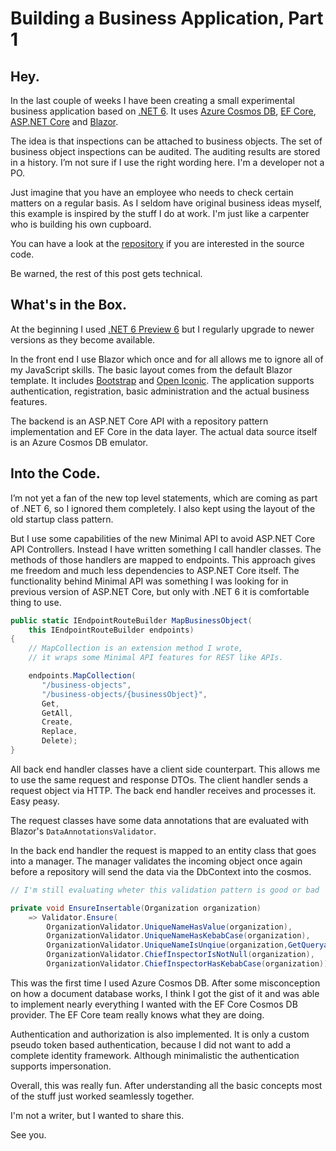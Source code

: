 # Building a Business Application, Part 1
## Hey.

In the last couple of weeks I have been creating a small experimental business application based on [.NET 6](https://dotnet.microsoft.com/).
It uses [Azure Cosmos DB](https://azure.microsoft.com/de-de/services/cosmos-db/), [EF Core](https://github.com/dotnet/efcore), 
[ASP.NET Core](https://github.com/dotnet/aspnetcore) and [Blazor](https://dotnet.microsoft.com/apps/aspnet/web-apps/blazor). 

The idea is that inspections can be attached to business objects. The set of business object inspections can be audited. The auditing results are stored in a history. I’m not sure if I use the right wording here. I'm a developer not a PO.

Just imagine that you have an employee who needs to check certain matters on a regular basis. As I seldom have original business ideas myself, this example is inspired by the stuff I do at work. I'm just like a carpenter who is building his own cupboard.

You can have a look at the [repository](https://github.com/cschulzsuper/paula) if you are interested in the source code.

Be warned, the rest of this post gets technical.

## What's in the Box.

At the beginning I used [.NET 6 Preview 6](https://devblogs.microsoft.com/dotnet/announcing-net-6-preview-6/) but I regularly upgrade to newer versions as they become available.

In the front end I use Blazor which once and for all allows me to ignore all of my JavaScript skills. 
The basic layout comes from the default Blazor template. It includes [Bootstrap](https://getbootstrap.com/) and  [Open Iconic](https://useiconic.com/open). 
The application supports authentication, registration, basic administration and the actual business features.

The backend is an ASP.NET Core API with a repository pattern implementation and EF Core in the data layer. The actual data source itself is an Azure Cosmos DB emulator.

## Into the Code.

I’m not yet a fan of the new top level statements, which are coming as part of .NET 6, so I ignored them completely.
I also kept using the layout of the old startup class pattern. 

But I use some capabilities of the new Minimal API to avoid ASP.NET Core API Controllers. 
Instead I have written something I call handler classes. The methods of those handlers are mapped to endpoints.
This approach gives me freedom and much less dependencies to ASP.NET Core itself. The functionality behind Minimal API was something I was looking for in previous version of ASP.NET Core, but only with .NET 6 it is comfortable thing to use.

``` csharp
public static IEndpointRouteBuilder MapBusinessObject(
    this IEndpointRouteBuilder endpoints)
{
    // MapCollection is an extension method I wrote,
    // it wraps some Minimal API features for REST like APIs.

    endpoints.MapCollection(
       "/business-objects",
       "/business-objects/{businessObject}",
       Get,
       GetAll,
       Create,
       Replace,
       Delete);
}
```

All back end handler classes have a client side counterpart. This allows me to use the same request and response DTOs. The client handler sends a request object via HTTP. The back end handler receives and processes it. Easy peasy.

The request classes have some data annotations that are evaluated with Blazor's `DataAnnotationsValidator`.

In the back end handler the request is mapped to an entity class that goes into a manager. The manager validates the incoming object once again before a repository will send the data via the DbContext into the cosmos.

``` csharp
// I'm still evaluating wheter this validation pattern is good or bad

private void EnsureInsertable(Organization organization)
    => Validator.Ensure(
        OrganizationValidator.UniqueNameHasValue(organization),
        OrganizationValidator.UniqueNameHasKebabCase(organization),
        OrganizationValidator.UniqueNameIsUnqiue(organization,GetQueryable()),
        OrganizationValidator.ChiefInspectorIsNotNull(organization),
        OrganizationValidator.ChiefInspectorHasKebabCase(organization));
```

This was the first time I used Azure Cosmos DB. After some misconception on how a document database works, I think I got the gist of it and was able to implement nearly everything I wanted with the EF Core Cosmos DB provider. The EF Core team really knows what they are doing.

Authentication and authorization is also implemented. It is only a custom pseudo token based authentication, because I did not want to add a complete identity framework. Although minimalistic the authentication supports impersonation.

Overall, this was really fun. After understanding all the basic concepts most of the stuff just worked seamlessly together. 

I'm not a writer, but I wanted to share this.

See you.
